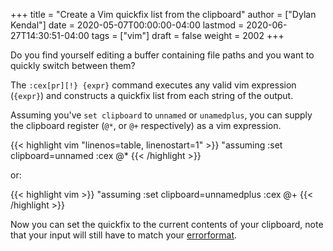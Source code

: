 +++
title = "Create a Vim quickfix list from the clipboard"
author = ["Dylan Kendal"]
date = 2020-05-07T00:00:00-04:00
lastmod = 2020-06-27T14:30:51-04:00
tags = ["vim"]
draft = false
weight = 2002
+++

Do you find yourself editing a buffer containing file paths and you
want to quickly switch between them?

The `:cex[pr][!} {expr}` command executes any valid vim expression
(`{expr}`) and constructs a quickfix list from each string of the output.

Assuming you've `set clipboard` to `unnamed` or `unamedplus`, you
can supply the clipboard register (`@*`, or `@+` respectively) as a
vim expression.

{{< highlight vim "linenos=table, linenostart=1" >}}
"assuming :set clipboard=unnamed
:cex @*
{{< /highlight >}}

or:

{{< highlight vim >}}
"assuming :set clipboard=unnamedplus
:cex @+
{{< /highlight >}}

Now you can set the quickfix to the current contents of your
clipboard, note that your input will still have to match your [errorformat](https://neovim.io/doc/user/options.html#'errorformat').

<div class="block"><script id="asciicast-SHFPgdNJTVOH9j8RkSyQpQ2uz" src="https://asciinema.org/a/SHFPgdNJTVOH9j8RkSyQpQ2uz.js" async></script></div>